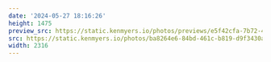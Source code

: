 ```yaml
---
date: '2024-05-27 18:16:26'
height: 1475
preview_src: https://static.kenmyers.io/photos/previews/e5f42cfa-7b72-43e6-b167-63d8e62b22f8.webp
src: https://static.kenmyers.io/photos/ba8264e6-84bd-461c-b819-d9f3430aad38.jpg
width: 2316
---
```

